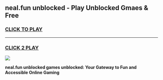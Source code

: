 
## neal.fun unblocked - Play Unblocked Gmaes & Free
<h3>
<a href="https://news.freeplayer.one?title=neal.fun_unblocked&ref=16F">CLICK TO PLAY</a></h3>
<hr>

<h3>
<a href="https://news.freeplayer.one?title=neal.fun_unblocked&ref=16F">CLICK 2 PLAY</a>
  
</h3>

<a href="https://news.freeplayer.one?title=neal.fun_unblocked&ref=16F/"><img src="https://clearcache.store/games.png"></a>


**neal.fun unblocked games unblocked: Your Gateway to Fun and Accessible Online Gaming**
